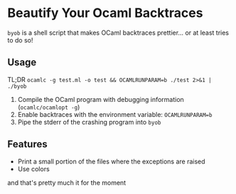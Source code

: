 # Beautify Your Ocaml Backtraces

`byob` is a shell script that makes OCaml backtraces prettier… or at least
tries to do so!

## Usage

TL;DR `ocamlc -g test.ml -o test && OCAMLRUNPARAM=b ./test 2>&1 | ./byob`

1. Compile the OCaml program with debugging information (`ocamlc/ocamlopt -g`)
2. Enable backtraces with the environment variable: `OCAMLRUNPARAM=b`
3. Pipe the stderr of the crashing program into `byob`

## Features

- Print a small portion of the files where the exceptions are raised
- Use colors

and that's pretty much it for the moment
